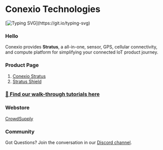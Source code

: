 # Conexio Technologies

[![Typing SVG](https://readme-typing-svg.herokuapp.com?color=%23F73959&vCenter=true&width=900&lines=Building+low-power+connected+devices+is+hard.+Conexio+makes+it+easy!)](https://git.io/typing-svg)

### Hello
Conexio provides **Stratus**, a all-in-one, sensor,  GPS, cellular connectivity, and compute platform for simplifying your connected IoT product journey.

### Product Page
1. [Conexio Stratus](https://www.conexiotech.com/)
2. [Stratus Shield](https://www.conexiotech.com/stratus-shield/)

### [📣 Find our walk-through tutorials here](https://www.rajeevpiyare.com/posts/)

### Webstore
[CrowdSupply](https://www.crowdsupply.com/conexio/stratus/)

### Community
Got Questions? Join the conversation in our [Discord channel](https://discord.gg/2CZJTrt6Z5).
